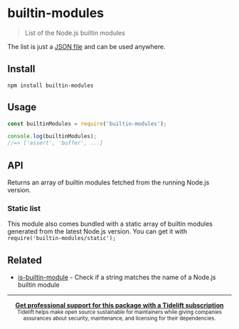 # builtin-modules

> List of the Node.js builtin modules

The list is just a [JSON file](builtin-modules.json) and can be used anywhere.

## Install

```
npm install builtin-modules
```

## Usage

```js
const builtinModules = require('builtin-modules');

console.log(builtinModules);
//=> ['assert', 'buffer', ...]
```

## API

Returns an array of builtin modules fetched from the running Node.js version.

### Static list

This module also comes bundled with a static array of builtin modules generated from the latest Node.js version. You can get it with `require('builtin-modules/static');`

## Related

- [is-builtin-module](https://github.com/sindresorhus/is-builtin-module) - Check if a string matches the name of a Node.js builtin module

---

<div align="center">
 <b>
  <a href="https://tidelift.com/subscription/pkg/npm-builtin-modules?utm_source=npm-builtin-modules&utm_medium=referral&utm_campaign=readme">Get professional support for this package with a Tidelift subscription</a>
 </b>
 <br>
 <sub>
  Tidelift helps make open source sustainable for maintainers while giving companies<br>assurances about security, maintenance, and licensing for their dependencies.
 </sub>
</div>
